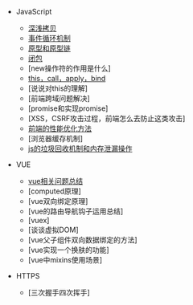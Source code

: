 - JavaScript
  - [深浅拷贝](copy.md)
  - [事件循环机制](closure.md)
  - [原型和原型链](prototype.md)
  - [闭包](bibao.md)
  - [new操作符的作用是什么]
  - [this，call，apply，bind](thiscall.md)
  - [说说对this的理解]
  - [前端跨域问题解决]
  - [promise和实现promise]
  - [XSS，CSRF攻击过程，前端怎么去防止这类攻击]
  - [前端的性能优化方法](optimize.md)
  - [浏览器缓存机制]
  - [js的垃圾回收机制和内存泄漏操作](collection.md)

- VUE
  - [vue相关问题总结](vueProble.md)
  - [computed原理]
  - [vue双向绑定原理]
  - [vue的路由导航钩子运用总结]
  - [vuex]
  - [谈谈虚拟DOM]
  - [vue父子组件双向数据绑定的方法]
  - [vue实现一个换肤的功能]
  - [vue中mixins使用场景]

- HTTPS
  - [三次握手四次挥手]